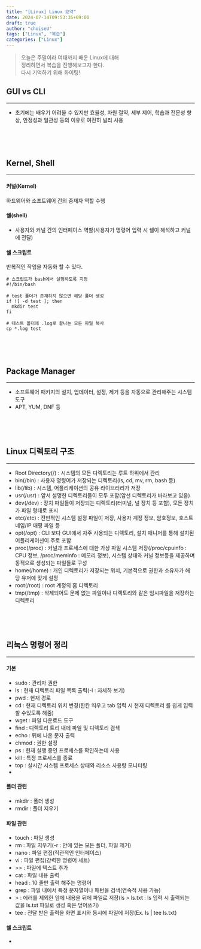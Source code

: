 ```yaml
---
title: "[Linux] Linux 요약"
date: 2024-07-14T09:53:35+09:00
draft: true
author: "choiseU"
tags: ["Linux", "복습"]
categories: ["Linux"]
---
```

> 오늘은 주말이라 여태까지 배운 Linux에 대해  
> 정리하면서 복습을 진행해보고자 한다.  
> 다시 기억하기 위해 화이팅!

## GUI vs CLI
***
- 초기에는 배우기 어려울 수 있지만 효율성, 자원 절약, 세부 제어, 학습과 전문성 향상, 안정성과 일관성 등의 이유로 여전히 널리 사용

<div style="height: 50px;"></div>

## Kernel, Shell
***
#### 커널(Kernel)
하드웨어와 소프트웨어 간의 중재자 역할 수행

#### 쉘(shell)
- 사용자와 커널 간의 인터페이스 역할(사용자가 명령어 입력 시 쉘이 해석하고 커널에 전달)

#### 쉘 스크립트
반복적인 작업을 자동화 할 수 있다.
```shell
# 스크립트가 bash에서 실행하도록 지정
#!/bin/bash

# test 폴더가 존재하지 않으면 해당 폴더 생성
if ![ -d test ]; then
  mkdir test
fi

# 테스트 폴더에 .log로 끝나는 모든 파일 복사
cp *.log test
```

<div style="height: 50px;"></div>

## Package Manager
***
- 소프트웨어 패키지의 설치, 업데이터, 설정, 제거 등을 자동으로 관리해주는 시스템 도구
- APT, YUM, DNF 등

<div style="height: 50px;"></div>

## Linux 디렉토리 구조
***
- Root Directory(/) : 시스템의 모든 디렉토리는 루트 하위에서 관리
- bin(/bin) : 사용자 명령어가 저장되는 디렉토리(ls, cd, mv, rm, bash 등)
- lib(/lib) : 시스템, 어플리케이션의 공유 라이브러리가 저장
- usr(/usr) : 앞서 설명한 디렉토리들이 모두 포함(앞선 디렉토리가 바라보고 있음)
- dev(/dev) : 장치 파일들이 저장되는 디렉토리(터미널, 널 장치 등 포함), 모든 장치가 파일 형태로 표시
- etc(/etc) : 전반적인 시스템 설정 파일이 저장, 사용자 계정 정보, 암호정보, 호스트 네임/IP 매핑 파일 등
- opt(/opt) : CLI 보다 GUI에서 자주 사용되는 디렉토리, 설치 매니저를 통해 설치된 어플리케이션이 주로 포함
- proc(/proc) : 커널과 프로세스에 대한 가상 파일 시스템 저장(/proc/cpuinfo : CPU 정보, /proc/meminfo : 메모리 정보), 시스템 상태와 커널 정보등을 제공하며 동적으로 생성되는 파일들로 구성
- home(/home) : 개인 디렉토리가 저장되는 위치, 기본적으로 권한과 소유자가 해당 유저에 맞게 설정
- root(/root) : root 계정의 홈 디렉토리
- tmp(/tmp) : 삭제되어도 문제 없는 파일이나 디렉토리와 같은 임시파일을 저장하는 디렉토리

<div style="height: 50px;"></div>

## 리눅스 명령어 정리
***
#### 기본
- sudo : 관리자 권한
- ls : 현재 디렉토리 파일 목록 출력(-l : 자세하 보기)
- pwd : 현재 경로
- cd : 현재 디렉토리 위치 변경(한칸 띄우고 tab 입력 시 현재 디렉토리 를 쉽게 입력 할 수있도록 해줌)
- wget : 파일 다운로드 도구
- find : 디렉토리 트리 내에 파일 및 디렉토리 검색
- echo : 뒤에 나온 문자 출력
- chmod : 권한 설정
- ps : 현재 실행 중인 프로세스를 확인하는데 사용
- kill : 특정 프로세스를 종료
- top : 실시간 시스템 프로세스 상태와 리소스 사용량 모니터링
- 

#### 폴더 관련
- mkdir : 폴더 생성
- rmdir : 폴더 지우기

#### 파일 관련
- touch : 파일 생성
- rm : 파일 지우기(-r : 안에 있는 모든 폴더, 파일 제거)
- nano : 파일 편집(직관적인 인터페이스)
- vi : 파일 편집(강력한 명령어 세트)
- \>> : 파일에 텍스트 추가
- cat : 파일 내용 출력
- head : 10 줄만 출력 해주는 명령어
- grep : 파일 내에서 특정 문자열이나 패턴을 검색(연속적 사용 가능)
- \> : 에러를 제외한 앞에 내용을 뒤에 파일로 저장(ls > ls.txt : ls 입력 시  출력되는 값을 ls.txt 파일로 생성 혹은 덮어쓰기)
- tee : 전달 받은 출력을 화면 표시와 동시에 파일에 저장(Ex. ls | tee ls.txt)

#### 쉘 스크립트
- 



